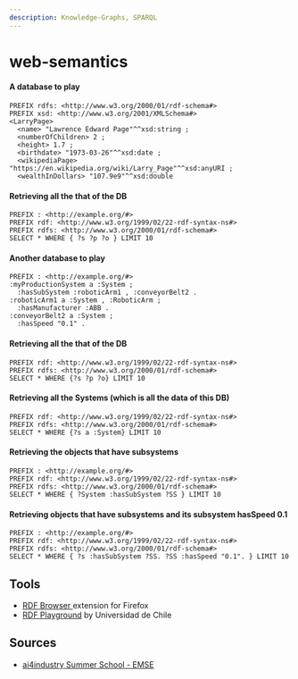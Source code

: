 ```yaml
---
description: Knowledge-Graphs, SPARQL
---
```


# web-semantics

#### A database to play

```
PREFIX rdfs: <http://www.w3.org/2000/01/rdf-schema#>
PREFIX xsd: <http://www.w3.org/2001/XMLSchema#>
<LarryPage>  
  <name> "Lawrence Edward Page"^^xsd:string ;
  <numberOfChildren> 2 ;
  <height> 1.7 ;
  <birthdate> "1973-03-26"^^xsd:date ;
  <wikipediaPage> "https://en.wikipedia.org/wiki/Larry_Page"^^xsd:anyURI ;
  <wealthInDollars> "107.9e9"^^xsd:double 
```

#### Retrieving all the that of the DB

```
PREFIX : <http://example.org/#>
PREFIX rdf: <http://www.w3.org/1999/02/22-rdf-syntax-ns#> 
PREFIX rdfs: <http://www.w3.org/2000/01/rdf-schema#> 
SELECT * WHERE { ?s ?p ?o } LIMIT 10
```

#### Another database to play

```
PREFIX : <http://example.org/#>
:myProductionSystem a :System ; 
  :hasSubSystem :roboticArm1 , :conveyorBelt2 . 
:roboticArm1 a :System , :RoboticArm ; 
  :hasManufacturer :ABB . 
:conveyorBelt2 a :System ; 
  :hasSpeed "0.1" .
```

#### Retrieving all the that of the DB

```
PREFIX rdf: <http://www.w3.org/1999/02/22-rdf-syntax-ns#> 
PREFIX rdfs: <http://www.w3.org/2000/01/rdf-schema#> 
SELECT * WHERE {?s ?p ?o} LIMIT 10
```

#### Retrieving all the Systems (which is all the data of this DB)

```
PREFIX rdf: <http://www.w3.org/1999/02/22-rdf-syntax-ns#> 
PREFIX rdfs: <http://www.w3.org/2000/01/rdf-schema#>
SELECT * WHERE {?s a :System} LIMIT 10
```

#### Retrieving the objects that have subsystems

```
PREFIX : <http://example.org/#>
PREFIX rdf: <http://www.w3.org/1999/02/22-rdf-syntax-ns#> 
PREFIX rdfs: <http://www.w3.org/2000/01/rdf-schema#>
SELECT * WHERE { ?System :hasSubSystem ?SS } LIMIT 10
```

#### Retrieving objects that have subsystems and its subsystem hasSpeed 0.1

```
PREFIX : <http://example.org/#>
PREFIX rdf: <http://www.w3.org/1999/02/22-rdf-syntax-ns#> 
PREFIX rdfs: <http://www.w3.org/2000/01/rdf-schema#> 
SELECT * WHERE { ?s :hasSubSystem ?SS. ?SS :hasSpeed "0.1". } LIMIT 10
```

## Tools

* [RDF Browser ](https://addons.mozilla.org/en-US/firefox/addon/rdf-browser/)extension for Firefox
* [RDF Playground](http://rdfplayground.dcc.uchile.cl/) by Universidad de Chile

## Sources

* [ai4industry Summer School - EMSE](https://www.emse.fr/\~zimmermann/AI4Industry/2023/)
